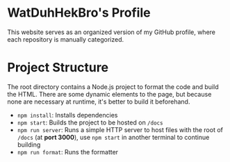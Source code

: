 # WatDuhHekBro's Profile

This website serves as an organized version of my GitHub profile, where each repository is manually categorized.

# Project Structure

The root directory contains a Node.js project to format the code and build the HTML. There are some dynamic elements to the page, but because none are necessary at runtime, it's better to build it beforehand.

- `npm install`: Installs dependencies
- `npm start`: Builds the project to be hosted on `/docs`
- `npm run server`: Runs a simple HTTP server to host files with the root of `/docs` (at **port 3000**), use `npm start` in another terminal to continue building
- `npm run format`: Runs the formatter
